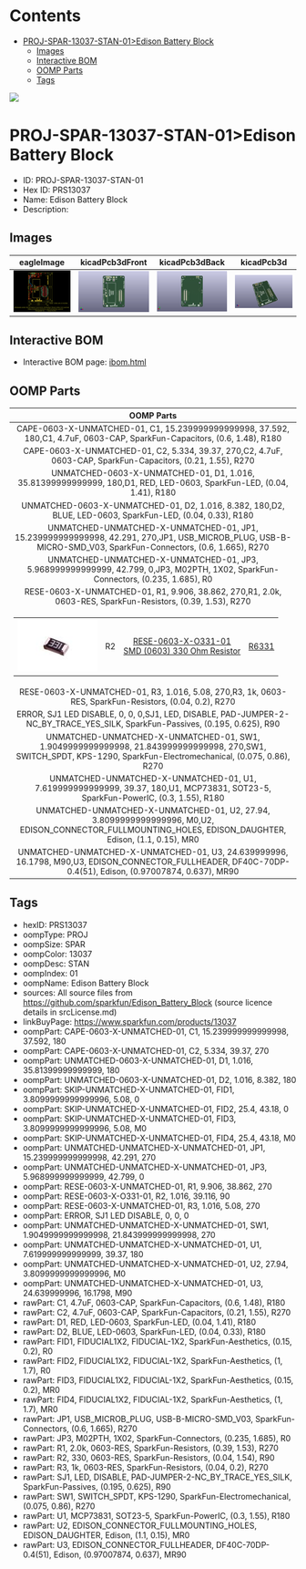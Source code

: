 



Contents
========

* [PROJ-SPAR-13037-STAN-01>Edison Battery Block](#proj-spar-13037-stan-01edison-battery-block)
	* [Images](#images)
	* [Interactive BOM](#interactive-bom)
	* [OOMP Parts](#oomp-parts)
	* [Tags](#tags)
  
![][im]
# PROJ-SPAR-13037-STAN-01>Edison Battery Block

- ID: PROJ-SPAR-13037-STAN-01
- Hex ID: PRS13037
- Name: Edison Battery Block
- Description: 

## Images
  
  

|eagleImage|kicadPcb3dFront|kicadPcb3dBack|kicadPcb3d|
| :---: | :---: | :---: | :---: |
|[![eagleImage](eagleImage_140.png)](eagleImage_600.png)|[![kicadPcb3dFront](kicadPcb3dFront_140.png)](kicadPcb3dFront_600.png)|[![kicadPcb3dBack](kicadPcb3dBack_140.png)](kicadPcb3dBack_600.png)|[![kicadPcb3d](kicadPcb3d_140.png)](kicadPcb3d_600.png)|

## Interactive BOM

- Interactive BOM page: [ibom.html](kicad/bom/ibom.html)

## OOMP Parts
  

|OOMP Parts|
| :---: |
|CAPE-0603-X-UNMATCHED-01, C1, 15.239999999999998, 37.592, 180,C1, 4.7uF, 0603-CAP, SparkFun-Capacitors, (0.6, 1.48), R180|
|CAPE-0603-X-UNMATCHED-01, C2, 5.334, 39.37, 270,C2, 4.7uF, 0603-CAP, SparkFun-Capacitors, (0.21, 1.55), R270|
|UNMATCHED-0603-X-UNMATCHED-01, D1, 1.016, 35.81399999999999, 180,D1, RED, LED-0603, SparkFun-LED, (0.04, 1.41), R180|
|UNMATCHED-0603-X-UNMATCHED-01, D2, 1.016, 8.382, 180,D2, BLUE, LED-0603, SparkFun-LED, (0.04, 0.33), R180|
|UNMATCHED-UNMATCHED-X-UNMATCHED-01, JP1, 15.239999999999998, 42.291, 270,JP1, USB_MICROB_PLUG, USB-B-MICRO-SMD_V03, SparkFun-Connectors, (0.6, 1.665), R270|
|UNMATCHED-UNMATCHED-X-UNMATCHED-01, JP3, 5.968999999999999, 42.799, 0,JP3, M02PTH, 1X02, SparkFun-Connectors, (0.235, 1.685), R0|
|RESE-0603-X-UNMATCHED-01, R1, 9.906, 38.862, 270,R1, 2.0k, 0603-RES, SparkFun-Resistors, (0.39, 1.53), R270|
|<table><tr><td>![RESE-0603-X-O331-01](https://raw.githubusercontent.com/oomlout/oomlout_OOMP_parts/main/RESE-0603-X-O331-01/image_140.jpg)</td><td> R2</td><td>[RESE-0603-X-O331-01<br>SMD (0603) 330 Ohm Resistor](https://github.com/oomlout/oomlout_OOMP_parts/tree/main/RESE-0603-X-O331-01/)</td><td>[R6331](https://github.com/oomlout/oomlout_OOMP_parts/tree/main/RESE-0603-X-O331-01/)</td></tr></table>|
|RESE-0603-X-UNMATCHED-01, R3, 1.016, 5.08, 270,R3, 1k, 0603-RES, SparkFun-Resistors, (0.04, 0.2), R270|
|ERROR, SJ1 LED DISABLE, 0, 0, 0,SJ1, LED, DISABLE, PAD-JUMPER-2-NC_BY_TRACE_YES_SILK, SparkFun-Passives, (0.195, 0.625), R90|
|UNMATCHED-UNMATCHED-X-UNMATCHED-01, SW1, 1.9049999999999998, 21.843999999999998, 270,SW1, SWITCH_SPDT, KPS-1290, SparkFun-Electromechanical, (0.075, 0.86), R270|
|UNMATCHED-UNMATCHED-X-UNMATCHED-01, U1, 7.619999999999999, 39.37, 180,U1, MCP73831, SOT23-5, SparkFun-PowerIC, (0.3, 1.55), R180|
|UNMATCHED-UNMATCHED-X-UNMATCHED-01, U2, 27.94, 3.8099999999999996, M0,U2, EDISON_CONNECTOR_FULLMOUNTING_HOLES, EDISON_DAUGHTER, Edison, (1.1, 0.15), MR0|
|UNMATCHED-UNMATCHED-X-UNMATCHED-01, U3, 24.639999996, 16.1798, M90,U3, EDISON_CONNECTOR_FULLHEADER, DF40C-70DP-0.4(51), Edison, (0.97007874, 0.637), MR90|

## Tags

- hexID: PRS13037
- oompType: PROJ
- oompSize: SPAR
- oompColor: 13037
- oompDesc: STAN
- oompIndex: 01
- oompName: Edison Battery Block
- sources: All source files from https://github.com/sparkfun/Edison_Battery_Block (source licence details in srcLicense.md)
- linkBuyPage: https://www.sparkfun.com/products/13037
- oompPart: CAPE-0603-X-UNMATCHED-01, C1, 15.239999999999998, 37.592, 180
- oompPart: CAPE-0603-X-UNMATCHED-01, C2, 5.334, 39.37, 270
- oompPart: UNMATCHED-0603-X-UNMATCHED-01, D1, 1.016, 35.81399999999999, 180
- oompPart: UNMATCHED-0603-X-UNMATCHED-01, D2, 1.016, 8.382, 180
- oompPart: SKIP-UNMATCHED-X-UNMATCHED-01, FID1, 3.8099999999999996, 5.08, 0
- oompPart: SKIP-UNMATCHED-X-UNMATCHED-01, FID2, 25.4, 43.18, 0
- oompPart: SKIP-UNMATCHED-X-UNMATCHED-01, FID3, 3.8099999999999996, 5.08, M0
- oompPart: SKIP-UNMATCHED-X-UNMATCHED-01, FID4, 25.4, 43.18, M0
- oompPart: UNMATCHED-UNMATCHED-X-UNMATCHED-01, JP1, 15.239999999999998, 42.291, 270
- oompPart: UNMATCHED-UNMATCHED-X-UNMATCHED-01, JP3, 5.968999999999999, 42.799, 0
- oompPart: RESE-0603-X-UNMATCHED-01, R1, 9.906, 38.862, 270
- oompPart: RESE-0603-X-O331-01, R2, 1.016, 39.116, 90
- oompPart: RESE-0603-X-UNMATCHED-01, R3, 1.016, 5.08, 270
- oompPart: ERROR, SJ1 LED DISABLE, 0, 0, 0
- oompPart: UNMATCHED-UNMATCHED-X-UNMATCHED-01, SW1, 1.9049999999999998, 21.843999999999998, 270
- oompPart: UNMATCHED-UNMATCHED-X-UNMATCHED-01, U1, 7.619999999999999, 39.37, 180
- oompPart: UNMATCHED-UNMATCHED-X-UNMATCHED-01, U2, 27.94, 3.8099999999999996, M0
- oompPart: UNMATCHED-UNMATCHED-X-UNMATCHED-01, U3, 24.639999996, 16.1798, M90
- rawPart: C1, 4.7uF, 0603-CAP, SparkFun-Capacitors, (0.6, 1.48), R180
- rawPart: C2, 4.7uF, 0603-CAP, SparkFun-Capacitors, (0.21, 1.55), R270
- rawPart: D1, RED, LED-0603, SparkFun-LED, (0.04, 1.41), R180
- rawPart: D2, BLUE, LED-0603, SparkFun-LED, (0.04, 0.33), R180
- rawPart: FID1, FIDUCIAL1X2, FIDUCIAL-1X2, SparkFun-Aesthetics, (0.15, 0.2), R0
- rawPart: FID2, FIDUCIAL1X2, FIDUCIAL-1X2, SparkFun-Aesthetics, (1, 1.7), R0
- rawPart: FID3, FIDUCIAL1X2, FIDUCIAL-1X2, SparkFun-Aesthetics, (0.15, 0.2), MR0
- rawPart: FID4, FIDUCIAL1X2, FIDUCIAL-1X2, SparkFun-Aesthetics, (1, 1.7), MR0
- rawPart: JP1, USB_MICROB_PLUG, USB-B-MICRO-SMD_V03, SparkFun-Connectors, (0.6, 1.665), R270
- rawPart: JP3, M02PTH, 1X02, SparkFun-Connectors, (0.235, 1.685), R0
- rawPart: R1, 2.0k, 0603-RES, SparkFun-Resistors, (0.39, 1.53), R270
- rawPart: R2, 330, 0603-RES, SparkFun-Resistors, (0.04, 1.54), R90
- rawPart: R3, 1k, 0603-RES, SparkFun-Resistors, (0.04, 0.2), R270
- rawPart: SJ1, LED, DISABLE, PAD-JUMPER-2-NC_BY_TRACE_YES_SILK, SparkFun-Passives, (0.195, 0.625), R90
- rawPart: SW1, SWITCH_SPDT, KPS-1290, SparkFun-Electromechanical, (0.075, 0.86), R270
- rawPart: U1, MCP73831, SOT23-5, SparkFun-PowerIC, (0.3, 1.55), R180
- rawPart: U2, EDISON_CONNECTOR_FULLMOUNTING_HOLES, EDISON_DAUGHTER, Edison, (1.1, 0.15), MR0
- rawPart: U3, EDISON_CONNECTOR_FULLHEADER, DF40C-70DP-0.4(51), Edison, (0.97007874, 0.637), MR90



[im]: kicadPcb3d_450.png
